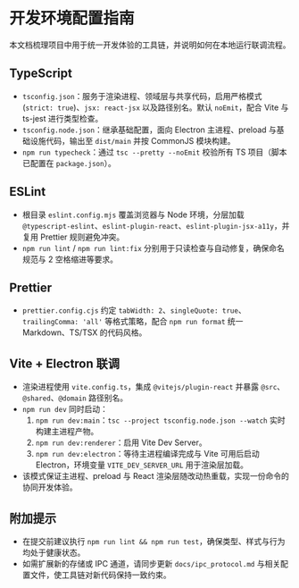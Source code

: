 # 开发环境配置指南

本文档梳理项目中用于统一开发体验的工具链，并说明如何在本地运行联调流程。

## TypeScript
- `tsconfig.json`：服务于渲染进程、领域层与共享代码，启用严格模式 (`strict: true`)、`jsx: react-jsx` 以及路径别名。默认 `noEmit`，配合 Vite 与 ts-jest 进行类型检查。
- `tsconfig.node.json`：继承基础配置，面向 Electron 主进程、preload 与基础设施代码，输出至 `dist/main` 并按 CommonJS 模块构建。
- `npm run typecheck`：通过 `tsc --pretty --noEmit` 校验所有 TS 项目（脚本已配置在 `package.json`）。

## ESLint
- 根目录 `eslint.config.mjs` 覆盖浏览器与 Node 环境，分层加载 `@typescript-eslint`、`eslint-plugin-react`、`eslint-plugin-jsx-a11y`，并复用 Prettier 规则避免冲突。
- `npm run lint` / `npm run lint:fix` 分别用于只读检查与自动修复，确保命名规范与 2 空格缩进等要求。

## Prettier
- `prettier.config.cjs` 约定 `tabWidth: 2`、`singleQuote: true`、`trailingComma: 'all'` 等格式策略，配合 `npm run format` 统一 Markdown、TS/TSX 的代码风格。

## Vite + Electron 联调
- 渲染进程使用 `vite.config.ts`，集成 `@vitejs/plugin-react` 并暴露 `@src`、`@shared`、`@domain` 路径别名。
- `npm run dev` 同时启动：
  1. `npm run dev:main`：`tsc --project tsconfig.node.json --watch` 实时构建主进程产物。
  2. `npm run dev:renderer`：启用 Vite Dev Server。
  3. `npm run dev:electron`：等待主进程编译完成与 Vite 可用后启动 Electron，环境变量 `VITE_DEV_SERVER_URL` 用于渲染层加载。
- 该模式保证主进程、preload 与 React 渲染层随改动热重载，实现一份命令的协同开发体验。

## 附加提示
- 在提交前建议执行 `npm run lint && npm run test`，确保类型、样式与行为均处于健康状态。
- 如需扩展新的存储或 IPC 通道，请同步更新 `docs/ipc_protocol.md` 与相关配置文件，使工具链对新代码保持一致约束。
